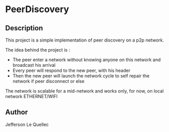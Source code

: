 # PeerDiscovery

## Description

This project is a simple implementation of peer discovery on a p2p network.

The idea behind the project is :
- The peer enter a network without knowing anyone on this network and broadcast his arrival
- Every peer will respond to the new peer, with his header
- Then the new peer will launch the network cycle to self repair the network if peer disconnect or else

The network is scalable for a mid-network and works only, for now, on local network ETHERNET/WIFI

## Author

Jefferson Le Quellec
